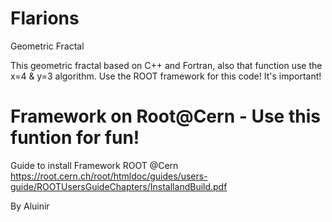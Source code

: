 # Flarions
Geometric Fractal 

This geometric fractal based on C++ and Fortran, also that function use the x=4 & y=3 algorithm.
Use the ROOT framework for this code! It's important! 

# Framework on Root@Cern - Use this funtion for fun!

Guide to install Framework ROOT @Cern 
https://root.cern.ch/root/htmldoc/guides/users-guide/ROOTUsersGuideChapters/InstallandBuild.pdf



By Aluinir
